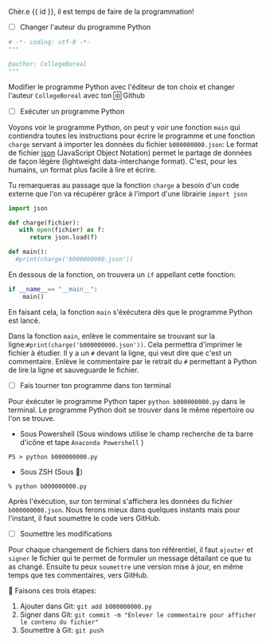Chèr.e {{ id }}, il est temps de faire de la programmation!

- [ ] Changer l'auteur du programme Python

```python
# -*- coding: utf-8 -*-
"""

@author: CollegeBoreal
"""
```

Modifier le programme Python avec l'éditeur de ton choix et changer l'auteur `CollegeBoreal` avec ton :id: Github

- [ ] Exécuter un programme Python

Voyons voir le programme Python, on peut y voir une fonction `main` qui contiendra toutes les instructions pour écrire le programme et une fonction `charge` servant à importer les données du fichier `b000000000.json`: Le format de fichier [json](https://www.json.org) (JavaScript Object Notation) permet le partage de données de façon légère (lightweight data-interchange format). C'est, pour les humains, un format plus facile à lire et écrire.

Tu remarqueras au passage que la fonction `charge` a besoin d'un code externe que l'on va récupérer grâce à l'import d'une librairie `import json`

```python
import json

def charge(fichier):
   with open(fichier) as f:
      return json.load(f)

def main():
  #print(charge('b000000000.json'))
```

En dessous de la fonction, on trouvera un `if` appellant cette fonction:

```python
if __name__== "__main__":
    main()
```

En faisant cela, la fonction `main` s'éxécutera dès que le programme Python est lancé.

Dans la fonction `main`, enlève le commentaire se trouvant sur la ligne:`#print(charge('b000000000.json'))`. Cela permettra d'imprimer le fichier à étudier. Il y a un `#` devant la ligne, qui veut dire que c'est un commentaire. Enlève le commentaire par le retrait du `#` permettant à Python de lire la ligne et sauveguarde le fichier.

- [ ] Fais tourner ton programme dans ton terminal

Pour éxécuter le programme Python taper `python b000000000.py` dans le terminal. Le programme Python doit se trouver dans le même répertoire ou l'on se trouve.

* Sous Powershell (Sous windows utilise le champ recherche de ta barre d'icône et tape `Anaconda Powershell` )

```
PS > python b000000000.py
```

* Sous ZSH (Sous :apple:)

```
% python b000000000.py
```


Après l'éxécution, sur ton terminal s'affichera les données du fichier `b000000000.json`. Nous ferons mieux dans quelques instants mais pour l'instant, il faut soumettre le code vers GitHub. 


- [ ] Soumettre les modifications

Pour chaque changement de fichiers dans ton référentiel, il faut  `ajouter` et `signer` le fichier qui te permet de formuler un message détailant ce que tu as changé. Ensuite tu peux `soumettre` une version mise à jour, en même temps que tes commentaires, vers GitHub. 

:round_pushpin: Faisons ces trois étapes:

1. Ajouter dans Git: `git add b000000000.py`
2. Signer dans Git: `git commit -m "Enlever le commentaire pour afficher le contenu du fichier"`
3. Soumettre à Git: `git push`

